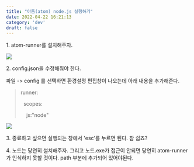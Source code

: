 ```yaml
---
title: "아톰(atom) node.js 실행하기"
date: 2022-04-22 16:21:13
category: 'dev'
draft: false
---
```


1\. atom-runner를 설치해주자.

  

![](https://t1.daumcdn.net/cfile/tistory/99FDA84D5B53D29A24)

  

  

2\. config.json을 수정해줘야 한다.

  

파일 -> config 를 선택하면 환경설정 편집창이 나오는데 아래 내용을 추가해준다.

  

> runner:
> 
>   scopes:
> 
>     js:"node"

![](https://t1.daumcdn.net/cfile/tistory/9938B8465B53D32E2B)

  

3\. 종료하고 싶으면 실행되는 창에서 'esc'를 누르면 된다. 참 쉽죠? 

  

4\. 노드는 당연히 설치해주자. 그리고 노드.exe가 접근이 안되면 당연히 atom-runner가 인식하지 못할 것이다. path 부분에 추가되어 있어야된다.
